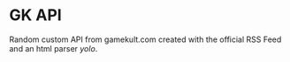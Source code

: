 # GK API

Random custom API from gamekult.com created with the official RSS Feed and an html parser _yolo_.

